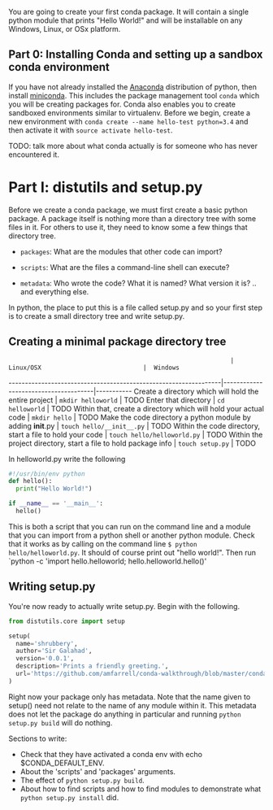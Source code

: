You are going to create your first conda package. It will contain a single
python module that prints "Hello World!" and will be installable on any Windows, Linux, or OSx platform.

Part 0: Installing Conda and setting up a sandbox conda environment
-------------------------------------------------------------------
If you have not already installed the [Anaconda](http://docs.continuum.io/anaconda/install.html) distribution of python,
then install [miniconda](http://conda.pydata.org/miniconda.html). This includes the package management tool `conda` which you will
be creating packages for. Conda also enables you to create sandboxed environments similar to virtualenv. Before we begin, create a
new environment with `conda create --name hello-test python=3.4` and then activate it with `source activate hello-test`.

TODO: talk more about what conda actually is for someone who has never encountered it.

Part I: distutils and setup.py
==============================
Before we create a conda package, we must first create a basic python package.
A package itself is nothing more than a directory tree with some files in it.
For others to use it, they need to know some a few things that directory tree.

* `packages`: What are the modules that other code can import?

* `scripts`: What are the files a command-line shell can execute?

* `metadata`: Who wrote the code? What it is named? What version it is? .. and everything else.

In python, the place to put this is a file called setup.py and so your first step is to create a small directory tree
and write setup.py.

Creating a minimal package directory tree
-----------------------------------------

                                                                 | Linux/OSX                            |  Windows
-----------------------------------------------------------------|--------------------------------------|-----------
Create a directory which will hold the entire project            | `mkdir helloworld`                   | TODO
Enter that directory                                             | `cd helloworld`                      | TODO
Within that, create a directory which will hold your actual code | `mkdir hello`                        | TODO
Make the code directory a python module by adding __init__.py    | `touch hello/__init__.py`            | TODO
Within the code directory, start a file to hold your code        | `touch hello/helloworld.py`          | TODO
Within the project directory, start a file to hold package info  | `touch setup.py`                     | TODO

In helloworld.py write the following
```python
#!/usr/bin/env python
def hello():
  print("Hello World!")

if __name__ == '__main__':
  hello()
```
This is both a script that you can run on the command line and a module that you can import from a python shell or another python module.
Check that it works as by calling on the command line `$ python hello/helloworld.py`. It should of course print out "hello world!".
Then run `python -c 'import hello.helloworld; hello.helloworld.hello()'

Writing setup.py
----------------
You're now ready to actually write setup.py. Begin with the following.
```python
from distutils.core import setup

setup(
  name='shrubbery',
  author='Sir Galahad',
  version='0.0.1',
  description='Prints a friendly greeting.',
  url='https://github.com/amfarrell/conda-walkthrough/blob/master/conda-python-helloworld.md',
)
```
Right now your package only has metadata. Note that the name given to setup() need not relate to the name of any module within it.
This metadata does not let the package do anything in particular and running `python setup.py build` will do nothing.



Sections to write:
- Check that they have activated a conda env with echo $CONDA_DEFAULT_ENV.
- About the 'scripts' and 'packages' arguments.
- The effect of `python setup.py build`.
- About how to find scripts and how to find modules to demonstrate what `python setup.py install` did.
